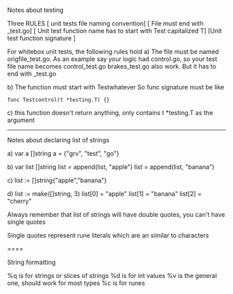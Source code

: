 Notes about testing

Three RULES 
[ unit tests file naming convention] [ File must end with _test.go]
[ Unit test function name has to start with Test capitalized T]
[Unit test function signature ]

For whitebox unit tests, the following rules hold
a) The file must be named origfile_test.go. As an example
say your logic had control.go,  so your test file name becomes 
control_test.go
brakes_test.go also work. But it has to end with _test.go

b) The function must start with Testwhatever
So func signature must be like 
```
func Testcontrol(t *testing.T) {}
```


c) this function doesn't return anything, only contains t *testing.T as 
the argument 

------------

Notes about declaring list of strings 

a) var a []string
  a = {"grv", "test", "go"}

b) var list []string 
list = append(list, "apple")
list = append(list, "banana")

c) list := []string{"apple","banana"}

d) list := make([]string, 3)
list[0] = "apple"
list[1] = "banana"
list[2] = "cherry"

Always remember that list of strings will have double quotes,
you can't have single quotes

Single quotes represent rune literals
which are an similar to characters 

====

String formatting 

%q is for strings or slices of strings
%d is for int values 
%v is the general one, should work for most types 
%c is for runes 
